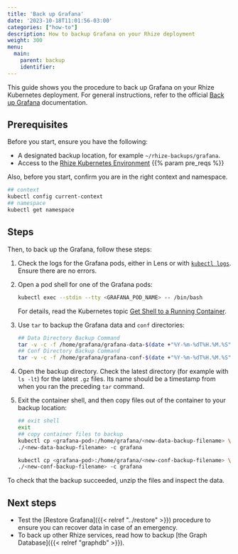 ```yaml
---
title: 'Back up Grafana'
date: '2023-10-18T11:01:56-03:00'
categories: ["how-to"]
description: How to backup Grafana on your Rhize deployment
weight: 300
menu:
  main:
    parent: backup
    identifier:
---
```


This guide shows you the procedure to back up Grafana on your Rhize Kubernetes deployment.
For general instructions, refer to the official [Back up Grafana](https://grafana.com/docs/grafana/latest/administration/back-up-grafana/) documentation.

## Prerequisites

Before you start, ensure you have the following:

- A designated backup location, for example `~/rhize-backups/grafana`.
- Access to the [Rhize Kubernetes Environment](/deploy/install/setup-kubernetes)
{{% param pre_reqs %}}

Also, before you start, confirm you are in the right context and namespace.

```bash
## context
kubectl config current-context
## namespace
kubectl get namespace
```

## Steps

Then, to back up the Grafana, follow these steps:

1. Check the logs for the Grafana pods, either in Lens or with [`kubectl logs`](https://kubernetes.io/docs/reference/generated/kubectl/kubectl-commands#logs).
    Ensure there are no errors.

1. Open a pod shell for one of the Grafana pods:

     ```bash
     kubectl exec --stdin --tty <GRAFANA_POD_NAME> -- /bin/bash
     ```

    For details, read the Kubernetes topic [Get Shell to a Running Container](https://kubernetes.io/docs/tasks/debug/debug-application/get-shell-running-container/).

1. Use `tar` to backup the Grafana data and `conf` directories:

     ```bash
     ## Data Directory Backup Command
     tar -v -c -f /home/grafana/grafana-data-$(date +"%Y-%m-%dT%H.%M.%S").tar.gz /var/lib/grafana
     ## Conf Directory Backup Command
     tar -v -c -f /home/grafana/grafana-conf-$(date +"%Y-%m-%dT%H.%M.%S").tar.gz /usr/share/grafana/conf
     ```

1. Open the backup directory. Check the latest directory (for example with `ls -lt`) for the latest `.gz` files. Its name should be a timestamp from when you ran the preceding `tar` command.

1. Exit the container shell, and then copy files out of the container to your backup location:

    ```bash
    ## exit shell
    exit
    ## copy container files to backup
    kubectl cp <grafana-pod>:/home/grafana/<new-data-backup-filename> \
    ./<new-data-backup-filename> -c grafana

    kubectl cp <grafana-pod>:/home/grafana/<new-conf-backup-filename> \
    ./<new-conf-backup-filename> -c grafana
    ```

To check that the backup succeeded, unzip the files and inspect the data.

## Next steps

- Test the [Restore Grafana]({{< relref "../restore" >}}) procedure to ensure you can recover data in case of an emergency.
- To back up other Rhize services, read how to backup [the Graph Database]({{< relref "graphdb" >}}).
